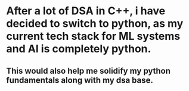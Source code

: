 # After a lot of DSA in C++, i have decided to switch to python, as my current tech stack for ML systems and AI is completely python.
## This would also help me solidify my python fundamentals along with my dsa base.
